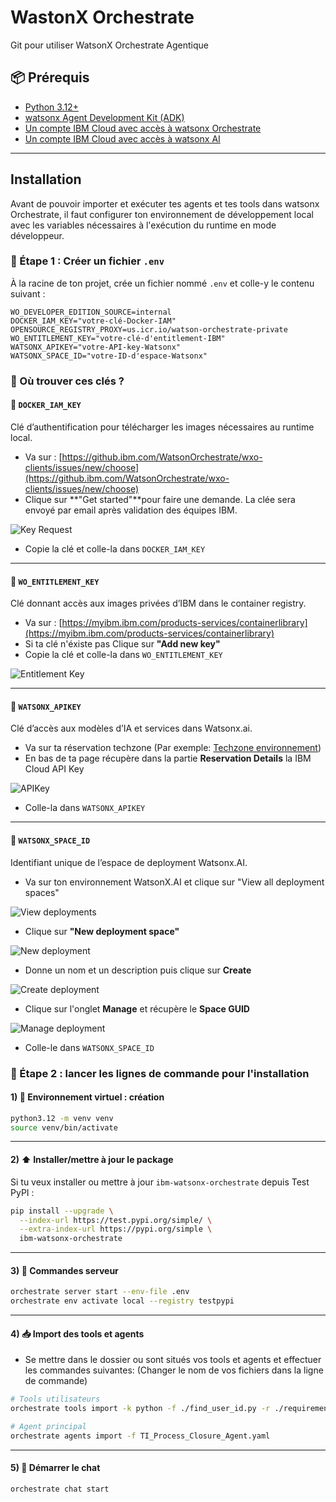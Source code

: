 # WastonX Orchestrate

Git pour utiliser WatsonX Orchestrate Agentique

## 📦 Prérequis

- [Python 3.12+](https://www.python.org/)
- [watsonx Agent Development Kit (ADK)](https://developer.watson-orchestrate.ibm.com)
- [Un compte IBM Cloud avec accès à watsonx Orchestrate](https://cloud.ibm.com/)
- [Un compte IBM Cloud avec accès à watsonx AI](https://cloud.ibm.com/)

---

## Installation

Avant de pouvoir importer et exécuter tes agents et tes tools dans watsonx Orchestrate, il faut configurer ton environnement de développement local avec les variables nécessaires à l'exécution du runtime en mode développeur.

### 📄 Étape 1 : Créer un fichier `.env`

À la racine de ton projet, crée un fichier nommé `.env` et colle-y le contenu suivant :

```env
WO_DEVELOPER_EDITION_SOURCE=internal
DOCKER_IAM_KEY="votre-clé-Docker-IAM"
OPENSOURCE_REGISTRY_PROXY=us.icr.io/watson-orchestrate-private
WO_ENTITLEMENT_KEY="votre-clé-d'entitlement-IBM"
WATSONX_APIKEY="votre-API-key-Watsonx"
WATSONX_SPACE_ID="votre-ID-d'espace-Watsonx"
```

### 🔑 Où trouver ces clés ?

#### 🔹 `DOCKER_IAM_KEY`

Clé d’authentification pour télécharger les images nécessaires au runtime local.

- Va sur : [https://github.ibm.com/WatsonOrchestrate/wxo-clients/issues/new/choose](https://github.ibm.com/WatsonOrchestrate/wxo-clients/issues/new/choose)
- Clique sur **"Get started"**pour faire une demande. La clée sera envoyé par email après validation des équipes IBM.

![Key Request](docs/img/KeyRequest.png)

- Copie la clé et colle-la dans `DOCKER_IAM_KEY`

---

#### 🔹 `WO_ENTITLEMENT_KEY`

Clé donnant accès aux images privées d’IBM dans le container registry.

- Va sur : [https://myibm.ibm.com/products-services/containerlibrary](https://myibm.ibm.com/products-services/containerlibrary)
- Si ta clé n'éxiste pas Clique sur **"Add new key"**
- Copie la clé et colle-la dans `WO_ENTITLEMENT_KEY`

![Entitlement Key](docs/img/EntitlementKey.png)

---

#### 🔹 `WATSONX_APIKEY`

Clé d’accès aux modèles d’IA et services dans Watsonx.ai.

- Va sur ta réservation techzone (Par exemple: [Techzone environnement](https://techzone.ibm.com/my/reservations/create/64e6866b41bf2a0017d986ad))
- En bas de ta page récupère dans la partie **Reservation Details** la IBM Cloud API Key

![APIKey](docs/img/IBMAPIKEY.png)

- Colle-la dans `WATSONX_APIKEY`

---

#### 🔹 `WATSONX_SPACE_ID`

Identifiant unique de l’espace de deployment Watsonx.AI.

- Va sur ton environnement WatsonX.AI et clique sur "View all deployment spaces"

![View deployments](docs/img/ViewDeployments.png)

- Clique sur **"New deployment space"**

![New deployment](docs/img/newDeployment.png)

- Donne un nom et un description puis clique sur **Create**

![Create deployment](docs/img/createDeployment.png)

- Clique sur l'onglet **Manage** et récupère le **Space GUID**

![Manage deployment](docs/img/manageDeployment.png)

- Colle-le dans `WATSONX_SPACE_ID`

### 📄 Étape 2 : lancer les lignes de commande pour l'installation

#### 1) 🐍 Environnement virtuel : création

```bash
python3.12 -m venv venv
source venv/bin/activate
```

---

#### 2) ⬆️ Installer/mettre à jour le package

Si tu veux installer ou mettre à jour `ibm-watsonx-orchestrate` depuis Test PyPI :

```bash
pip install --upgrade \
  --index-url https://test.pypi.org/simple/ \
  --extra-index-url https://pypi.org/simple \
  ibm-watsonx-orchestrate
```

---

#### 3) 🚀 Commandes serveur

```bash
orchestrate server start --env-file .env
orchestrate env activate local --registry testpypi
```

---

#### 4) 📥 Import des tools et agents

- Se mettre dans le dossier ou sont situés vos tools et agents et effectuer les commandes suivantes: (Changer le nom de vos fichiers dans la ligne de commande)

```bash
# Tools utilisateurs
orchestrate tools import -k python -f ./find_user_id.py -r ./requirements.txt  

# Agent principal
orchestrate agents import -f TI_Process_Closure_Agent.yaml

```

---

#### 5) 💬 Démarrer le chat

```bash
orchestrate chat start
```
